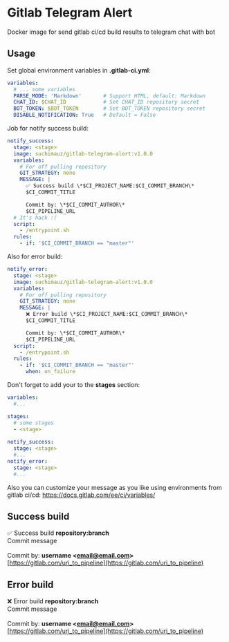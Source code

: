 # Gitlab Telegram Alert
Docker image for send gitlab ci/cd build results to telegram chat with bot

## Usage

Set global environment variables in **.gitlab-ci.yml**:

```Yaml
variables:
  # ... some variables
  PARSE_MODE: 'Markdown'       # Support HTML, default: Markdown
  CHAT_ID: $CHAT_ID            # Set CHAT_ID repository secret
  BOT_TOKEN: $BOT_TOKEN        # Set BOT_TOKEN repository secret
  DISABLE_NOTIFICATION: True   # Default = False
```

Job for notify success build:

```Yaml
notify_success:
  stage: <stage>
  image: suchimauz/gitlab-telegram-alert:v1.0.0
  variables:
    # For off pulling repository
    GIT_STRATEGY: none
    MESSAGE: |
      ✅ Success build \*$CI_PROJECT_NAME:$CI_COMMIT_BRANCH\*
      $CI_COMMIT_TITLE

      Commit by: \*$CI_COMMIT_AUTHOR\*
      $CI_PIPELINE_URL
  # It's hack :(
  script:
    - /entrypoint.sh
  rules:
    - if: '$CI_COMMIT_BRANCH == "master"'
```

Also for error build:

```Yaml
notify_error:
  stage: <stage>
  image: suchimauz/gitlab-telegram-alert:v1.0.0
  variables:
    # For off pulling repository
    GIT_STRATEGY: none
    MESSAGE: |
      ❌ Error build \*$CI_PROJECT_NAME:$CI_COMMIT_BRANCH\*
      $CI_COMMIT_TITLE

      Commit by: \*$CI_COMMIT_AUTHOR\*
      $CI_PIPELINE_URL
  script:
    - /entrypoint.sh
  rules:
    - if: '$CI_COMMIT_BRANCH == "master"'
      when: on_failure
```

Don't forget to add your <stage> to the **stages** section:

```Yaml
variables: 
  #...

stages:
  # some stages
  - <stage>
  
notify_success:
  stage: <stage>
  #...
notify_error:
  stage: <stage>
  #...
```

Also you can customize your message as you like using environments from gitlab ci/cd: https://docs.gitlab.com/ee/ci/variables/
  
## Success build
✅ Success build **repository:branch**
<br>Commit message
<br><br>Commit by: **username \<email@email.com\>**
<br>[https://gitlab.com/uri_to_pipeline](https://gitlab.com/uri_to_pipeline)
  

## Error build
❌ Error build **repository:branch**
<br>Commit message
<br><br>Commit by: **username \<email@email.com\>**
<br>[https://gitlab.com/uri_to_pipeline](https://gitlab.com/uri_to_pipeline)
